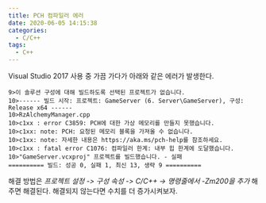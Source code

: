 ```yaml
---
title: PCH 컴파일러 에러
date: 2020-06-05 14:15:38
categories:
  - C/C++
tags:
  - C++
---
```


Visual Studio 2017 사용 중 가끔 가다가 아래와 같은 에러가 발생한다.

```
9>이 솔루션 구성에 대해 빌드하도록 선택된 프로젝트가 없습니다.
10>------ 빌드 시작: 프로젝트: GameServer (6. Server\GameServer), 구성: Release x64 ------
10>RzAlchemyManager.cpp
10>c1xx : error C3859: PCH에 대한 가상 메모리를 만들지 못했습니다.
10>c1xx: note: PCH: 요청된 메모리 블록을 가져올 수 없습니다.
10>c1xx: note: 자세한 내용은 https://aka.ms/pch-help를 참조하세요.
10>c1xx : fatal error C1076: 컴파일러 한계: 내부 힙 한계에 도달했습니다.
10>"GameServer.vcxproj" 프로젝트를 빌드했습니다. - 실패
========== 빌드: 성공 0, 실패 1, 최신 13, 생략 9 ==========
```

해결 방법은 *프로젝트 설정 -> 구성 속성 -> C/C++ -> 명령줄에서 -Zm200을 추가* 해주면 해결된다. 해결되지 않는다면 수치를 더 증가시켜보자.
